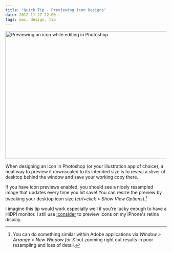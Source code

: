```yaml
---
title: "Quick Tip - Previewing Icon Designs"
date: 2012-11-27 22:00
tags: mac, design, tip
---
```


[<img class="shadow" src="/posts/icon-preview-tip/preview.jpg" width="1060" height="400" alt="Previewing an icon while editing in Photoshop" />][prev]

When designing an icon in Photoshop (or your illustration app of choice), a neat way to preview it downscaled to its intended size is to reveal a sliver of desktop behind the window and save your working copy there.

If you have icon previews enabled, you should see a nicely resampled image that updates every time you hit save! You can resize the preview by tweaking your desktop icon size (_ctrl+click > Show View Options_).[^1]

I imagine this tip would work especially well if you're lucky enough to have a HiDPI monitor. I still use [Iconsider][is] to preview icons on my iPhone's retina display.

[^1]: You can do something similar within Adobe applications via _Window > Arrange > New Window for X_ but zooming right out results in poor resampling and loss of detail.

[prev]: /posts/icon-preview-tip/preview.jpg
[is]: https://itunes.apple.com/us/app/iconsider-for-icon-deisigner/id415013162

